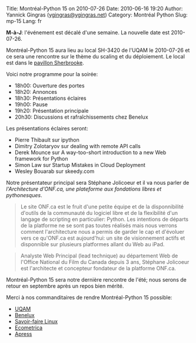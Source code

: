 Title: Montréal-Python 15 on 2010-07-26
Date: 2010-06-16 19:20
Author: Yannick Gingras (ygingras@ygingras.net)
Category: Montréal Python
Slug: mp-15
Lang: fr

**M-à-J**: l'événement est décalé d'une semaine. La nouvelle date est
2010-07-26.

Montréal-Python 15 aura lieu au local SH-3420 de l'UQAM le 2010-07-26 et
ce sera une rencontre sur le thème du scaling et du déploiement. Le
local est dans le [pavillon Sherbrooke][].

Voici notre programme pour la soirée:

-   18h00: Ouverture des portes
-   18h20: Annonces
-   18h30: Présentations éclaires
-   19h00: Pause
-   19h20: Présentation principale
-   20h30: Discussions et rafraîchissements chez Benelux

Les présentations éclaires seront:

-   Pierre Thibault sur ipython
-   Dimitry Zolotaryov sur dealing with remote API calls
-   Derek Mounce sur A way-too-short introduction to a new Web framework
    for Python
-   Simon Law sur Startup Mistakes in Cloud Deployment
-   Wesley Bouarab sur skeedy.com

Notre présentateur principal sera Stéphane Jolicoeur et il va nous
parler de *l'Architecture d'ONF.ca, une plateforme aux fondations libres
et pythonesques*.

> Le site ONF.ca est le fruit d'une petite équipe et de la
> disponnibilité d'outils de la communauté du logiciel libre et de la
> flexibilité d'un langage de scripting en particulier: Python. Les
> intentions de départs de la platforme ne se sont pas toutes réalisés
> mais nous verrons comment l'architecture nous a permis de garder le
> cap et d'évoluer vers ce qu'ONF.ca est aujourd'hui: un site de
> visionnement actifs et disponnible sur plusieurs platformes allant du
> Web au iPad.

> Analyste Web Principal (lead technique) au département Web de l'Office
> National du Film du Canada depuis 3 ans, Stéphane Jolicoeur est
> l'architecte et concepteur fondateur de la platforme ONF.ca.

Montréal-Python 15 sera notre dernière rencontre de l'été; nous serons
de retour en septembre après un repos bien mérité.

Merci à nos commanditaires de rendre Montréal-Python 15 possible:

-   [UQAM][]
-   [Benelux][]
-   [Savoir-faire Linux][]
-   [Ecometrica][]
-   [Apress][]

  [pavillon Sherbrooke]: http://www.uqam.ca/campus/pavillons/sh.htm
  [UQAM]: http://uqam.ca
  [Benelux]: http://www.brasseriebenelux.com/
  [Savoir-faire Linux]: http://savoirfairelinux.com/
  [Ecometrica]: http://ecometrica.ca/
  [Apress]: http://apress.com/
